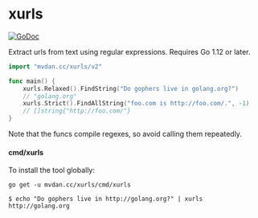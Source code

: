 # xurls

[![GoDoc](https://godoc.org/mvdan.cc/xurls?status.svg)](https://godoc.org/mvdan.cc/xurls)

Extract urls from text using regular expressions. Requires Go 1.12 or later.

```go
import "mvdan.cc/xurls/v2"

func main() {
	xurls.Relaxed().FindString("Do gophers live in golang.org?")
	// "golang.org"
	xurls.Strict().FindAllString("foo.com is http://foo.com/.", -1)
	// []string{"http://foo.com/"}
}
```

Note that the funcs compile regexes, so avoid calling them repeatedly.

#### cmd/xurls

To install the tool globally:

	go get -u mvdan.cc/xurls/cmd/xurls

```shell
$ echo "Do gophers live in http://golang.org?" | xurls
http://golang.org
```
